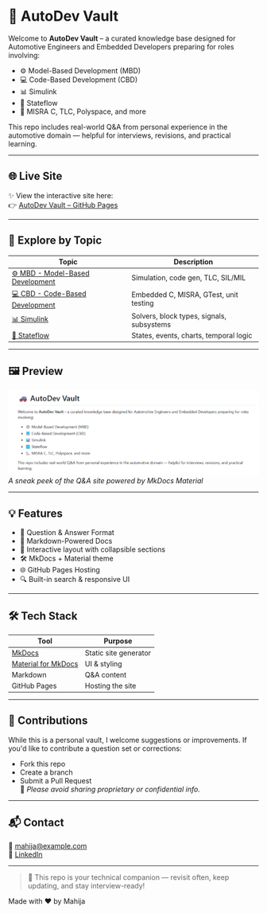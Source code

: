 # 🚗 AutoDev Vault

Welcome to **AutoDev Vault** – a curated knowledge base designed for Automotive Engineers and Embedded Developers preparing for roles involving:

- ⚙️ Model-Based Development (MBD)
- 💻 Code-Based Development (CBD)
- 📊 Simulink
- 🔁 Stateflow
- 📐 MISRA C, TLC, Polyspace, and more

This repo includes real-world Q&A from personal experience in the automotive domain — helpful for interviews, revisions, and practical learning.

---

## 🌐 Live Site

✨ View the interactive site here:  
👉 [AutoDev Vault – GitHub Pages]([https://mahijaverma.github.io/autodev-vault](https://mahija07.github.io/Automotive_MBD_questionnaire/))

---

## 🧭 Explore by Topic

| Topic | Description |
|-------|-------------|
| [⚙️ MBD - Model-Based Development](docs/mbd.md) | Simulation, code gen, TLC, SIL/MIL |
| [💻 CBD - Code-Based Development](docs/cbd.md) | Embedded C, MISRA, GTest, unit testing |
| [📊 Simulink](docs/simulink.md) | Solvers, block types, signals, subsystems |
| [🔁 Stateflow](docs/stateflow.md) | States, events, charts, temporal logic |

---

## 🖼 Preview

![screenshot](docs/assets/screenshot.png)  
*A sneak peek of the Q&A site powered by MkDocs Material*

---

## 💡 Features

- 🎯 Question & Answer Format  
- 📄 Markdown-Powered Docs  
- 🌈 Interactive layout with collapsible sections  
- 🛠 MkDocs + Material theme  
- 🌐 GitHub Pages Hosting  
- 🔍 Built-in search & responsive UI  

---

## 🛠 Tech Stack

| Tool | Purpose |
|------|---------|
| [MkDocs](https://www.mkdocs.org/) | Static site generator |
| [Material for MkDocs](https://squidfunk.github.io/mkdocs-material/) | UI & styling |
| Markdown | Q&A content |
| GitHub Pages | Hosting the site |

---

## 🤝 Contributions

While this is a personal vault, I welcome suggestions or improvements. If you'd like to contribute a question set or corrections:

- Fork this repo
- Create a branch
- Submit a Pull Request  
🛑 *Please avoid sharing proprietary or confidential info.*

---

## 📬 Contact

📧 mahija@example.com  
🔗 [LinkedIn](https://linkedin.com/in/your-profile)

---

> 🔐 This repo is your technical companion — revisit often, keep updating, and stay interview-ready!

Made with ❤️ by Mahija
